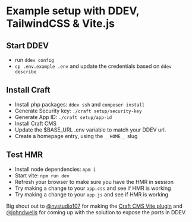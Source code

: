 # Example setup with DDEV, TailwindCSS & Vite.js

## Start DDEV

- run `ddev config` 
- `cp .env.example .env` and update the credentials based on `ddev describe`


## Install Craft

- Install php packages: `ddev ssh` and `composer install`
- Generate Security key: `./craft setup/security-key`
- Generate App ID: `./craft setup/app-id`
- Install Craft CMS
- Update the $BASE_URL .env variable to match your DDEV url.
- Create a homepage entry, using the `__HOME__` slug

## Test HMR

- Install node dependencies: `npm i`
- Start vite: `npm run dev`
- Refresh your browser to make sure you have the HMR in session
- Try making a change to your `app.css` and see if HMR is working
- Try making a change to your `app.js` and see if HMR is working


Big shout out to [@nystudio107](https://twitter.com/nystudio107) for making the [Craft CMS Vite plugin](https://nystudio107.com/docs/vite/) and [@johndwells](https://twitter.com/johndwells) for coming up with the solution to expose the ports in DDEV.
